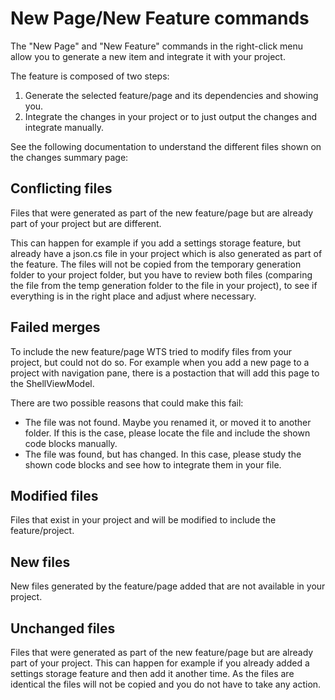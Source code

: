 # New Page/New Feature commands

The "New Page" and "New Feature" commands in the right-click menu allow you to generate a new item and integrate it with your project. 

The feature is composed of two steps:

1. Generate the selected feature/page and its dependencies and showing you.
1. Integrate the changes in your project or to just output the changes and integrate manually.

See the following documentation to understand the different files shown on the changes summary page:

## Conflicting files

Files that were generated as part of the new feature/page but are already part of your project but are different.

This can happen for example if you add a settings storage feature, but already have a json.cs file in your project which is also generated as part of the feature.
The files will not be copied from the temporary generation folder to your project folder, but you have to review both files
(comparing the file from the temp generation folder to the file in your project), to see if everything is in the right place and adjust where necessary.

## Failed merges

To include the new feature/page WTS tried to modify files from your project, but could not do so.
For example when you add a new page to a project with navigation pane, there is a postaction that will add this page to the ShellViewModel. 

There are two possible reasons that could make this fail:

* The file was not found. Maybe you renamed it, or moved it to another folder. If this is the case, please locate the file and include the shown code blocks manually.
* The file was found, but has changed. In this case, please study the shown code blocks and see how to integrate them in your file.

## Modified files

Files that exist in your project and will be modified to include the feature/project.

## New files

New files generated by the feature/page added that are not available in your project.

## Unchanged files

Files that were generated as part of the new feature/page but are already part of your project. This can happen for example if you already added a settings storage feature and then add it another time. As the files are identical the files will not be copied and you do not have to take any action.